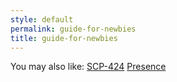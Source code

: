```yaml
---
style: default
permalink: guide-for-newbies
title: guide-for-newbies
---
```

You may also like:
[SCP-424](http://scp-wiki.net/scp-424)
[Presence](http://scp-wiki.net/presence)